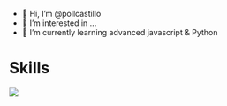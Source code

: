 - 👋 Hi, I’m @pollcastillo
- 👀 I’m interested in ...
- 🌱 I’m currently learning advanced javascript & Python
<!--- 💞️ I’m looking to collaborate on ... --->
<!--- 📫 How to reach me ... --->

<!---
pollcastillo/pollcastillo is a ✨ special ✨ repository because its `README.md` (this file) appears on your GitHub profile.
You can click the Preview link to take a look at your changes.
--->

# Skills

![](https://img.shields.io/badge/TypeScript-007ACC?style=for-the-badge&logo=typescript&logoColor=white)
